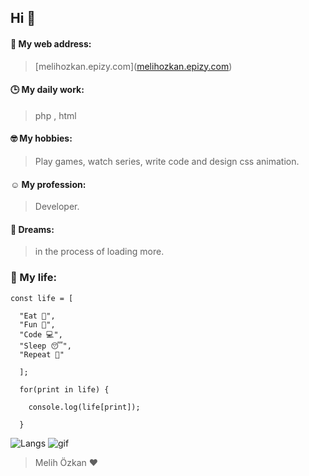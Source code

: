 ## Hi 👋
#### 🥳 My web address:
> [melihozkan.epizy.com](<a href="http://melihozkan.epizy.com" rel="nofollow">melihozkan.epizy.com</a>)
#### 🕒 My daily work:
> php , html

#### 🤓 My hobbies:
> Play games, watch series, write code and design css animation. 

#### ☺️ My profession: 
> Developer. 

#### 🌱 Dreams: 
> in the process of loading more.


### 🌻 My life:
```
const life = [
  
  "Eat 🍴",
  "Fun 🥳",
  "Code 💻", 
  "Sleep 😴", 
  "Repeat 🔁"
  
  ];
  
  for(print in life) {
    
    console.log(life[print]);
    
  }
```



![Langs](https://github-readme-stats.vercel.app/api/top-langs/?username=melihozkan&layout=compact)
![gif](https://i.hizliresim.com/F7zPvW.gif)
> Melih Özkan ♥️

